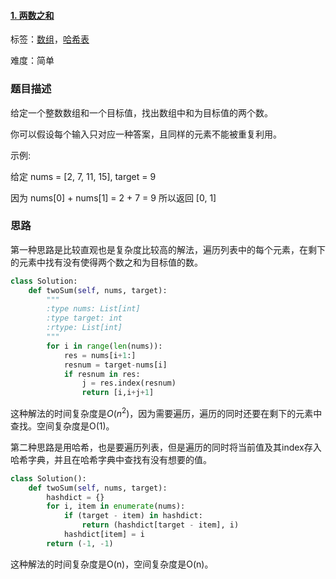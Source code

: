 #### [1\. 两数之和](https://leetcode-cn.com/problems/two-sum/)

标签：[数组](../原理/数组.md)，[哈希表](../原理/哈希表.md)

难度：简单

### 题目描述

给定一个整数数组和一个目标值，找出数组中和为目标值的两个数。

你可以假设每个输入只对应一种答案，且同样的元素不能被重复利用。

示例:

给定 nums = [2, 7, 11, 15], target = 9

因为 nums[0] + nums[1] = 2 + 7 = 9
所以返回 [0, 1]

### 思路

第一种思路是比较直观也是复杂度比较高的解法，遍历列表中的每个元素，在剩下的元素中找有没有使得两个数之和为目标值的数。

```python
class Solution:
    def twoSum(self, nums, target):
        """
        :type nums: List[int]
        :type target: int
        :rtype: List[int]
        """
        for i in range(len(nums)):
        	res = nums[i+1:]
        	resnum = target-nums[i]
        	if resnum in res:
        		j = res.index(resnum)
        		return [i,i+j+1]
```

这种解法的时间复杂度是$O(n^2)$，因为需要遍历，遍历的同时还要在剩下的元素中查找。空间复杂度是O(1)。



第二种思路是用哈希，也是要遍历列表，但是遍历的同时将当前值及其index存入哈希字典，并且在哈希字典中查找有没有想要的值。

```python
class Solution():
    def twoSum(self, nums, target):
        hashdict = {}
        for i, item in enumerate(nums):
            if (target - item) in hashdict:
                return (hashdict[target - item], i)
            hashdict[item] = i
        return (-1, -1)
```

这种解法的时间复杂度是O(n)，空间复杂度是O(n)。

